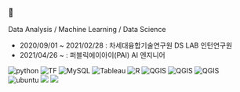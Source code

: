 ### 👋 
Data Analysis / Machine Learning / Data Science

- 2020/09/01 ~ 2021/02/28 : 차세대융합기술연구원 DS LAB 인턴연구원
- 2021/04/26 ~ : 퍼블릭에이아이(PAI) AI 엔지니어

![python](https://img.shields.io/badge/Python-blue?style={style}&logo=Python&logoColor=white) ![TF](https://img.shields.io/badge/tensorFlow2-blue?style={style}&logo=tensorflow&logoColor=default) ![MySQL](https://img.shields.io/badge/MySQL-blue?style={style}&logo=mysql&logoColor=white) ![Tableau](https://img.shields.io/badge/Tableau-blue?style={style}&logo=tableau&logoColor=default)  ![R](https://img.shields.io/badge/R-blue?style={style}&logo=R&logoColor=white) ![QGIS](https://img.shields.io/badge/QGis-blue?style={style}&logo=Qgis&logoColor=default) ![QGIS](https://img.shields.io/badge/C++-blue?style={style}&logo=C++&logoColor=default)
![QGIS](https://img.shields.io/badge/NLP-blue?style={style}&logo=NLP&logoColor=default)<br>
![ubuntu](https://img.shields.io/badge/ubuntu18.04-blue?style={style}&logo=ubuntu&logoColor=default) ![](https://img.shields.io/badge/VSCode-blue?style={style}&logo=visual-studio-code&logoColor=default) ![](https://img.shields.io/badge/jupyter&nbsp;notebook-blue?style={style}&logo=jupyter&logoColor=default)


<!--
**ByuungHyunPark/ByuungHyunPark** is a ✨ _special_ ✨ repository because its `README.md` (this file) appears on your GitHub profile.

Here are some ideas to get you started:

- 🔭 I’m currently working on ...
- 🌱 I’m currently learning ...
- 👯 I’m looking to collaborate on ...
- 🤔 I’m looking for help with ...
- 💬 Ask me about ...
- 📫 How to reach me: ...
- 😄 Pronouns: ...
- ⚡ Fun fact: ...
-->
